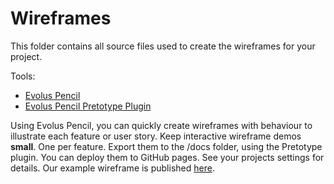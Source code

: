 # Wireframes
This folder contains all source files used to create the wireframes for your project. 

Tools: 

* [Evolus Pencil](http://pencil.evolus.vn/)
* [Evolus Pencil Pretotype Plugin](https://rudylattae.github.io/evoluspencil-pretotype-template/)



Using Evolus Pencil, you can quickly create wireframes with behaviour to illustrate each feature or user story. Keep interactive wireframe demos **small**. One per feature. Export them to the /docs folder, using the Pretotype plugin. You can deploy them to GitHub pages. See your projects settings for details. Our example wireframe is published [here](https://cmdt.github.io/LiveProjectsTemplate/#/page/start).



